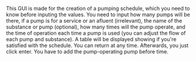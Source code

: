 This GUI is made for the creation of a pumping schedule, which you need to know before inputing the values. You need to input how many pumps will be there, if a pump is for a service or an afluent (irrelevant), the name of the substance or pump (optional), how many times will the pump operate, and the time of operation each time a pump is used (you can adjust the flow of each pump and substance). A table will be displayed showing if you're satisfied with the schedule. You can return at any time. Afterwards, you just click enter. You have to add the pump-operating pump before time.
